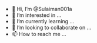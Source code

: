 - 👋 Hi, I’m @Sulaiman001a
- 👀 I’m interested in ...
- 🌱 I’m currently learning ...
- 💞️ I’m looking to collaborate on ...
- 📫 How to reach me ...

<!---
Sulaiman001a/Sulaiman001a is a ✨ special ✨ repository because its `README.md` (this file) appears on your GitHub profile.
You can click the Preview link to take a look at your changes.
--->
